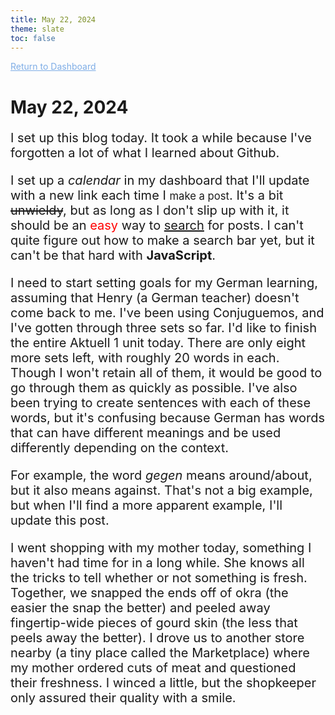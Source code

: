 ```yaml
---
title: May 22, 2024
theme: slate
toc: false
---
```


<a style="color:#7eade6" rel="index" href="./index"><span>Return to Dashboard</span></a>


<h1> May 22, 2024 </h1>

<span style="font-size:20px">

I set up this blog today. It took a while because I've forgotten a lot of what I learned about Github.

I set up a <i>calendar</i> in my dashboard that I'll update with a new link each time I <small>make a post</small>. It's a bit <del>unwieldy</del>, but as long as I don't slip up with it, it should be an <span style="color:red">easy</span> way to <ins>search</ins> for posts. I can't quite figure out how to make a search bar yet, but it can't be that hard with <b>JavaScript</b>.

I need to start setting goals for my German learning, assuming that Henry (a German teacher) doesn't come back to me. I've been using Conjuguemos, and I've gotten through three sets so far. I'd like to finish the entire Aktuell 1 unit today. There are only eight more sets left, with roughly 20 words in each. Though I won't retain all of them, it would be good to go through them as quickly as possible. I've also been trying to create sentences with each of these words, but it's confusing because German has words that can have different meanings and be used differently depending on the context.

For example, the word <i>gegen</i> means around/about, but it also means against. That's not a big example, but when I'll find a more apparent example, I'll update this post.

I went shopping with my mother today, something I haven't had time for in a long while. She knows all the tricks to tell whether or not something is fresh. Together, we snapped the ends off of okra (the easier the snap the better) and peeled away fingertip-wide pieces of gourd skin (the less that peels away the better). I drove us to another store nearby (a tiny place called the Marketplace) where my mother ordered cuts of meat and questioned their freshness. I winced a little, but the shopkeeper only assured their quality with a smile.

</span>